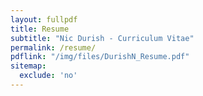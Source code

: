 ```yaml
---
layout: fullpdf
title: Resume
subtitle: "Nic Durish - Curriculum Vitae"
permalink: /resume/
pdflink: "/img/files/DurishN_Resume.pdf"
sitemap:
  exclude: 'no'
---
```

